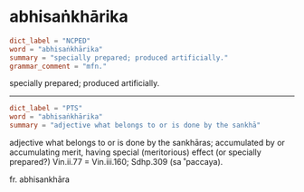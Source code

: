 # abhisaṅkhārika

``` toml
dict_label = "NCPED"
word = "abhisaṅkhārika"
summary = "specially prepared; produced artificially."
grammar_comment = "mfn."
```

specially prepared; produced artificially.

--------------------

``` toml
dict_label = "PTS"
word = "abhisaṅkhārika"
summary = "adjective what belongs to or is done by the sankhā"
```

adjective what belongs to or is done by the sankhāras; accumulated by or accumulating merit, having special (meritorious) effect (or specially prepared?) Vin.ii.77 = Vin.iii.160; Sdhp.309 (sa ˚paccaya).

fr. abhisankhāra

